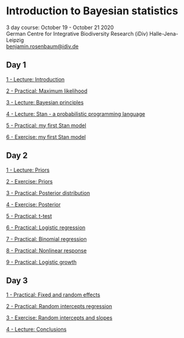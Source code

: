# Introduction to Bayesian statistics

3 day course: October 19 - October 21 2020  
German Centre for Integrative Biodiversity Research (iDiv) Halle-Jena-Leipzig  
benjamin.rosenbaum@idiv.de  

## Day 1 

[1 - Lecture: Introduction](https://benjamin-rosenbaum.github.io/bayesian-intro/Day_1_1_Intro.html)

[2 - Practical: Maximum likelihood](https://benjamin-rosenbaum.github.io/bayesian-intro/Day_1_2_practical_maximum_likelihood.html)

[3 - Lecture: Bayesian principles](https://benjamin-rosenbaum.github.io/bayesian-intro/Day_1_3_Bayesian_principles.html)

[4 - Lecture: Stan - a probabilistic programming language](https://benjamin-rosenbaum.github.io/bayesian-intro/Day_1_4_Stan.html)

[5 - Practical: my first Stan model](https://benjamin-rosenbaum.github.io/bayesian-intro/Day_1_5_practical_first_Stan_model.html)

[6 - Exercise: my first Stan model](https://benjamin-rosenbaum.github.io/bayesian-intro/Day_1_6_exercises_first_Stan_model.html)

## Day 2 

[1 - Lecture: Priors](https://benjamin-rosenbaum.github.io/bayesian-intro/Day_2_1_Priors.html)

[2 - Exercise: Priors](https://benjamin-rosenbaum.github.io/bayesian-intro/Day_2_2_exercise_priors.html)

[3 - Practical: Posterior distribution](https://benjamin-rosenbaum.github.io/bayesian-intro/Day_2_3_practical_posterior.html)

[4 - Exercise: Posterior](https://benjamin-rosenbaum.github.io/bayesian-intro/Day_2_4_exercise_posterior.html)

[5 - Practical: t-test](https://benjamin-rosenbaum.github.io/bayesian-intro/Day_2_5_practical_t-test.html)

[6 - Practical: Logistic regression](https://benjamin-rosenbaum.github.io/bayesian-intro/Day_2_6_practical_logistic.html)

[7 - Practical: Binomial regression](https://benjamin-rosenbaum.github.io/bayesian-intro/Day_2_7_practical_binomial.html)

[8 - Practical: Nonlinear response](https://benjamin-rosenbaum.github.io/bayesian-intro/Day_2_8_practical_functional_response.html)

[9 - Practical: Logistic growth](https://benjamin-rosenbaum.github.io/bayesian-intro/Day_2_9_practical_logistic_growth.html)

## Day 3 

[1 - Practical: Fixed and random effects](https://benjamin-rosenbaum.github.io/bayesian-intro/Day_3_1_practical_fixed_and_random_effects.html)

[2 - Practical: Random intercepts regression](https://benjamin-rosenbaum.github.io/bayesian-intro/Day_3_2_practical_random_intercepts_regression.html)

[3 - Exercise: Random intercepts and slopes](https://benjamin-rosenbaum.github.io/bayesian-intro/Day_3_3_exercise_random_intercepts_and_slopes.html)

[4 - Lecture: Conclusions](https://benjamin-rosenbaum.github.io/bayesian-intro/Day_3_4_Conclusions.html)

